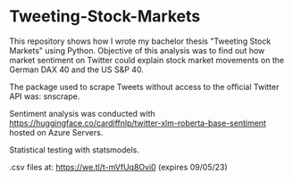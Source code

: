 # Tweeting-Stock-Markets
This repository shows how I wrote my bachelor thesis "Tweeting Stock Markets" using Python.  Objective of this analysis was to find out how market sentiment on Twitter could explain stock market movements on the German DAX 40 and the US S&amp;P 40.

The package used to scrape Tweets without access to the official Twitter API was: snscrape.

Sentiment analysis was conducted with https://huggingface.co/cardiffnlp/twitter-xlm-roberta-base-sentiment hosted on Azure Servers.

Statistical testing with statsmodels.

.csv files at: https://we.tl/t-mVfUq8Ovi0 (expires 09/05/23)
